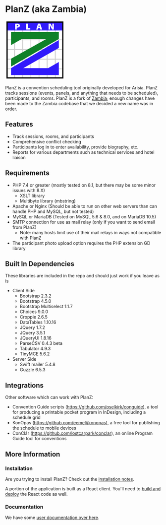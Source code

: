 # PlanZ (aka Zambia)

![PlanZ Logo](./webpages/images/Plan-Z-Logo-192.png)

PlanZ is a convention scheduling tool originally developed for Arisia.
PlanZ tracks sessions (events, panels, and anything that needs to be scheduled),
participants, and rooms. PlanZ is a fork of [Zambia](https://github.com/olszowka/Zambia/);
enough changes have been made to the Zambia codebase that we decided a new
name was in order.

## Features
* Track sessions, rooms, and participants
* Comprehensive conflict checking
* Participants log in to enter availability, provide biography, etc.
* Reports for various departments such as technical services and hotel liaison

## Requirements
* PHP 7.4 or greater (mostly tested on 8.1, but there may be some minor issues with 8.X)
  * XSLT library
  * Multibyte library (mbstring)
* Apache or Nginx (Should be able to run on other web servers than can handle PHP and MySQL, but not tested)
* MySQL or MariaDB (Tested on MySQL 5.6 & 8.0, and on MariaDB 10.5)
* SMTP connection for use as mail relay (only if you want to send email from PlanZ)
  * Note: many hosts limit use of their mail relays in ways not compatible with PlanZ
* The participant photo upload option requires the PHP extension GD library

## Built In Dependencies
These libraries are included in the repo and should just work if you leave as is
* Client Side
  * Bootstrap 2.3.2
  * Bootstrap 4.5.0
  * Bootstrap Multiselect 1.1.7
  * Choices 9.0.0
  * Croppie 2.6.5
  * DataTables 1.10.16
  * JQuery 1.7.2
  * JQuery 3.5.1
  * JQueryUI 1.8.16
  * ParseCSV 0.4.3 beta
  * Tabulator 4.9.3
  * TinyMCE 5.6.2
* Server Side
  * Swift mailer 5.4.8
  * Guzzle 6.5.3

## Integrations
Other software which can work with PlanZ:
* Convention Guide scripts (https://github.com/pselkirk/conguide), a tool for producing a printable pocket program in InDesign, including a schedule grid
* KonOpas (https://github.com/eemeli/konopas), a free tool for publishing the schedule to mobile devices
* ConClár (https://github.com/lostcarpark/conclar), an online Program Guide tool for conventions

## More Information

### Installation

Are you trying to install PlanZ? Check out the [installation notes](./Install/INSTALL.md).

A portion of the application is built as a React client. You'll need to [build and deploy](./client/README.md) the React code as well.

### Documentation

We have some [user documentation over here](./Documentation/User_Documentation/README.md).

